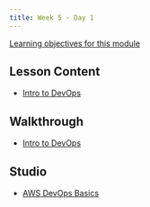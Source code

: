 ```yaml
---
title: Week 5 - Day 1
---
```


[Learning objectives for this module](../../objectives/#day-1)

## Lesson Content

- [Intro to DevOps](https://education.launchcode.org/gis-devops-slides/week5/intro-to-devops.html)

## Walkthrough

- [Intro to DevOps](../../walkthroughs/intro-to-devops)

## Studio

- [AWS DevOps Basics](../../studios/AWS)

